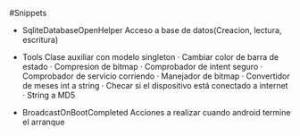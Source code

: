 #Snippets

- SqliteDatabaseOpenHelper
  Acceso a base de datos(Creacion, lectura, escritura)

- Tools
  Clase auxiliar con modelo singleton
  · Cambiar color de barra de estado
  · Compresion de bitmap
  · Comprobador de intent seguro
  · Comprobador de servicio corriendo
  · Manejador de bitmap
  · Convertidor de meses int a string
  · Checar si el dispositivo está conectado a internet
  · String a MD5

- BroadcastOnBootCompleted
  Acciones a realizar cuando android termine el arranque
